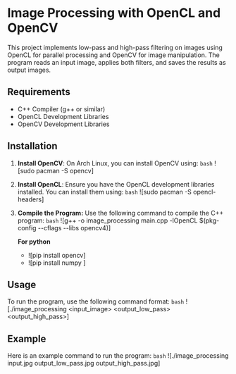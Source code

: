 # Image Processing with OpenCL and OpenCV

This project implements low-pass and high-pass filtering on images using OpenCL for parallel processing and OpenCV for image manipulation. The program reads an input image, applies both filters, and saves the results as output images.

## Requirements
- C++ Compiler (g++ or similar)
- OpenCL Development Libraries
- OpenCV Development Libraries

## Installation

1. **Install OpenCV**: On Arch Linux, you can install OpenCV using:
   `bash`
    ![sudo pacman -S opencv]

2. **Install OpenCL**: Ensure you have the OpenCL development libraries installed. You can install them using:
`bash`
    ![sudo pacman -S opencl-headers]

3. **Compile the Program:**
Use the following command to compile the C++ program:
`bash`
    ![g++ -o image_processing main.cpp -lOpenCL $(pkg-config --cflags --libs opencv4)]

    **For python**
    - ![pip install opencv]
    - ![pip install numpy ]   

## Usage
To run the program, use the following command format:
`bash`
    ![./image_processing <input_image> <output_low_pass> <output_high_pass>]

## Example
Here is an example command to run the program:
`bash`
    ![./image_processing input.jpg output_low_pass.jpg output_high_pass.jpg]

